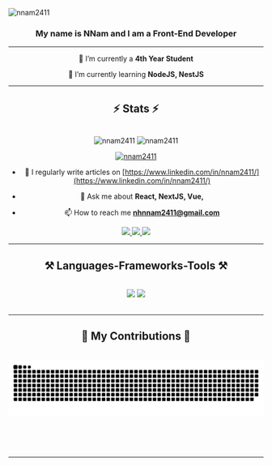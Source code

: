 <p align="left"> <img src="https://komarev.com/ghpvc/?username=nnam2411&label=Profile%20views&color=0e75b6&style=flat" alt="nnam2411" /> </p>
 
<h3 align="center">My name is NNam and I am a Front-End Developer</h3>

<hr/>
<div align="center">
    
 🔭 I’m currently a **4th Year Student**
 
 🌱 I’m currently learning **NodeJS, NestJS**
 </div>
 
<hr/>

<h2 align="center">⚡ Stats ⚡</h2>
<br>
<div align=center>
 <img src="https://github-readme-stats.vercel.app/api/top-langs?username=nnam2411&show_icons=true&locale=en&layout=compact" alt="nnam2411" />
 <img src="https://github-readme-streak-stats.herokuapp.com/?user=nnam2411&" alt="nnam2411" />
</div>

<div align="center">
<p align="center"> <a href="https://github.com/ryo-ma/github-profile-trophy">
    <img src="https://github-profile-trophy.vercel.app/?username=nnam2411" alt="nnam2411" /></a> 
</p>

- 📝 I regularly write articles on [https://www.linkedin.com/in/nnam2411/](https://www.linkedin.com/in/nnam2411/)

- 💬 Ask me about **React, NextJS, Vue,**

- 📫 How to reach me **nhnnam2411@gmail.com**
 </div>

 
 
<div align="center"> 
  <a href="mailto:pedro.sales.muniz@gmail.com">
    <img src="https://img.shields.io/badge/Gmail-333333?style=for-the-badge&logo=gmail&logoColor=red" />
  </a>
  <a href="https://linkedin.com/in/pedro-sales-muniz" target="_blank">
    <img src="https://img.shields.io/badge/LinkedIn-0077B5?style=for-the-badge&logo=linkedin&logoColor=white" target="_blank" />
  </a>
  <a href="https://salesp07.github.io" target="_blank">
     <img src="https://img.shields.io/badge/Portfolio-FF5722?style=for-the-badge&logo=todoist&logoColor=white" target="_blank" /> <!-- sqlite, safari, google-chrome are other good icon options -->
  </a>
</div>

 <hr/>
 
<h2 align="center">⚒️ Languages-Frameworks-Tools ⚒️</h2>
<br/>
<div align="center">
    <img src="https://skillicons.dev/icons?i=react,bootstrap,mui,html,css,vscode,github,figma,tailwind,git,r" />
    <img src="https://skillicons.dev/icons?i=nodejs,python,javascript,typescript,express,firebase,mongodb,c,java,nextjs,mysql,flask" /><br>
</div>

<br/>
<hr/>

<div align="center">
  <h2>🐍 My Contributions 🐍</h2>
  <br>
  <img alt="snake eating my contributions" src="https://raw.githubusercontent.com/salesp07/salesp07/output/github-contribution-grid-snake.svg" />
  
  <br/><br/><br/>
</div>

<hr/>


